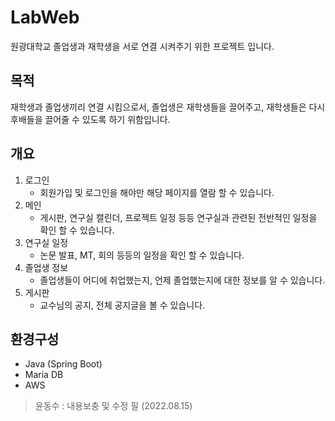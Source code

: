 # LabWeb
원광대학교 졸업생과 재학생을 서로 연결 시켜주기 위한 프로젝트 입니다.

## 목적
재학생과 졸업생끼리 연결 시킴으로서, 졸업생은 재학생들을 끌어주고, 재학생들은 다시 후배들을 끌어줄 수 있도록 하기 위함입니다.

## 개요
1. 로그인
    - 회원가입 및 로그인을 해야만 해당 페이지를 열람 할 수 있습니다.
2. 메인
    - 게시판, 연구실 캘린더, 프로젝트 일정 등등 연구실과 관련된 전반적인 일정을 확인 할 수 있습니다.
3. 연구실 일정
    - 논문 발표, MT, 회의 등등의 일정을 확인 할 수 있습니다.
4. 졸업생 정보
    - 졸업생들이 어디에 취업했는지, 언제 졸업했는지에 대한 정보를 알 수 있습니다.
5. 게시판
    - 교수님의 공지, 전체 공지글을 볼 수 있습니다.
    
## 환경구성
- Java (Spring Boot)
- Maria DB
- AWS

> 윤동수 : 내용보충 및 수정 필 (2022.08.15)
